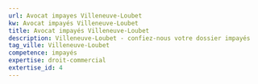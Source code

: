 ```yaml
---
url: Avocat impayes Villeneuve-Loubet
kw: Avocat impayés Villeneuve-Loubet
title: Avocat impayés Villeneuve-Loubet
description: Villeneuve-Loubet - confiez-nous votre dossier impayés
tag_ville: Villeneuve-Loubet
competence: impayés
expertise: droit-commercial
extertise_id: 4
---
```

